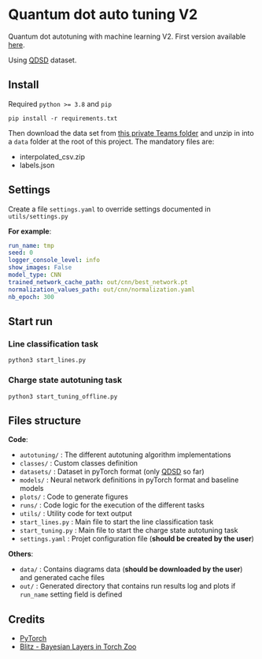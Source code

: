 # Quantum dot auto tuning V2

Quantum dot autotuning with machine learning V2. First version
available [here](https://github.com/3it-nano/dot-calibration).

Using [QDSD](https://github.com/3it-nano/qdsd-dataset) dataset.

## Install

Required `python >= 3.8` and `pip`

```shell script
pip install -r requirements.txt
```

Then download the data set
from [this private Teams folder](https://usherbrooke.sharepoint.com/:f:/r/sites/UdeS-UW-Memristor-basedMLforQuantumTechs/Documents%20partages/General/Datasets/QDSD?csf=1&web=1&e=YtBFnn)
and unzip in into a `data` folder at the root of this project. The mandatory files are:

* interpolated_csv.zip
* labels.json

## Settings

Create a file `settings.yaml` to override settings documented in `utils/settings.py`

**For example**:

```yaml
run_name: tmp
seed: 0
logger_console_level: info
show_images: False
model_type: CNN
trained_network_cache_path: out/cnn/best_network.pt
normalization_values_path: out/cnn/normalization.yaml
nb_epoch: 300
```

## Start run

### Line classification task

```shell
python3 start_lines.py
```

### Charge state autotuning task

```shell
python3 start_tuning_offline.py
```

## Files structure

**Code**:

* `autotuning/` : The different autotuning algorithm implementations
* `classes/` : Custom classes definition
* `datasets/` : Dataset in pyTorch format (only [QDSD](https://github.com/3it-nano/qdsd-dataset) so far)
* `models/` : Neural network definitions in pyTorch format and baseline models
* `plots/` : Code to generate figures
* `runs/` : Code logic for the execution of the different tasks
* `utils/` : Utility code for text output
* `start_lines.py` : Main file to start the line classification task
* `start_tuning.py` : Main file to start the charge state autotuning task
* `settings.yaml` : Projet configuration file (**should be created by the user**)

**Others**:

* `data/` : Contains diagrams data (**should be downloaded by the user**) and generated cache files
* `out/` : Generated directory that contains run results log and plots if `run_name` setting field is defined

## Credits

* [PyTorch](https://pytorch.org/)
* [Blitz - Bayesian Layers in Torch Zoo](https://github.com/piEsposito/blitz-bayesian-deep-learning)